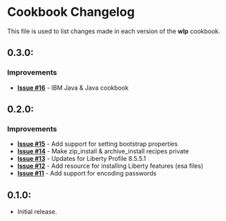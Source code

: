 # Cookbook Changelog

This file is used to list changes made in each version of the __wlp__ cookbook.

## 0.3.0:

### Improvements

- **[Issue #16](https://github.com/WASdev/ci.chef.wlp/issues/16)** - IBM Java & Java cookbook

## 0.2.0:

### Improvements

- **[Issue #15](https://github.com/WASdev/ci.chef.wlp/issues/15)** - Add support for setting bootstrap properties
- **[Issue #14](https://github.com/WASdev/ci.chef.wlp/issues/14)** - Make zip\_install & archive\_install recipes private
- **[Issue #13](https://github.com/WASdev/ci.chef.wlp/issues/13)** - Updates for Liberty Profile 8.5.5.1
- **[Issue #12](https://github.com/WASdev/ci.chef.wlp/issues/12)** - Add resource for installing Liberty features (esa files)
- **[Issue #11](https://github.com/WASdev/ci.chef.wlp/issues/11)** - Add support for encoding passwords

## 0.1.0:

* Initial release.

